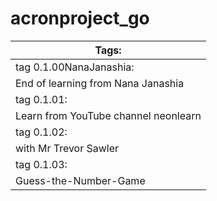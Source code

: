 # acronproject_go

|   Tags:
|------------------------------------------
|   tag 0.1.00NanaJanashia:
|   End of learning from Nana Janashia
|   tag 0.1.01:
|   Learn from YouTube channel neonlearn
|   tag 0.1.02:
|   with Mr Trevor Sawler
|   tag 0.1.03:
|   Guess-the-Number-Game
